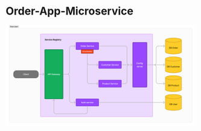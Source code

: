 # Order-App-Microservice
![ArchitectureDiagram](https://github.com/albertusYoga30/Order-App-Microservice/blob/main/architctureDiagram.png)
